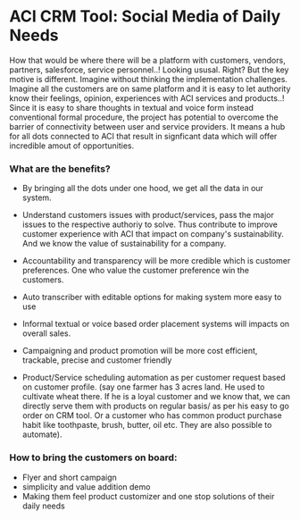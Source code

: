 # ACI CRM Tool: Social Media of Daily Needs

How that would be where there will be a platform with customers, vendors, partners, salesforce, service personnel..! Looking ususal. Right? But the key motive is different. Imagine without thinking the implementation challenges. Imagine all the customers are on same platform and it is easy to let authority know their feelings, opinion, experiences with ACI services and products..! Since it is easy to share thoughts in textual and voice form instead conventional formal procedure, the project has potential to overcome the barrier of connectivity between user and service providers. It means a hub for all dots connected to ACI that result in signficant data which will offer incredible amout of opportunities.

### What are the benefits?

- By bringing all the dots under one hood, we get all the data in our system. 

- Understand customers issues with product/services, pass the major issues to the respective authoriy to solve. Thus contribute to improve customer experience with ACI that impact on company's sustainability. And we know the value of sustainability for a company.  

- Accountability and transparency will be more credible which is customer preferences. One who value the customer preference win the customers.

- Auto transcriber with editable options for making system more easy to use

- Informal textual or voice based order placement systems will impacts on overall sales. 

- Campaigning and product promotion will be more cost efficient, trackable, precise and customer friendly

- Product/Service scheduling automation as per customer request based on customer profile. (say one farmer has 3 acres land. He used to cultivate wheat there. If he is a loyal customer and we know that, we can directly serve them with products on regular basis/ as per his easy to go order on CRM tool. Or a customer who has common product purchase habit like toothpaste, brush, butter, oil etc. They are also possible to automate).


### How to bring the customers on board:

- Flyer and short campaign
- simplicity and value addition demo
- Making them feel product customizer and one stop solutions of their daily needs
